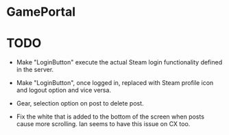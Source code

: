# GamePortal

# TODO


- Make "LoginButton" execute the actual Steam login functionality defined in the server.
- Make "LoginButton", once logged in, replaced with Steam profile icon and logout option and vice versa.

- Gear, selection option on post to delete post.
- Fix the white that is added to the bottom of the screen when posts cause more scrolling. Ian seems to have this issue on CX too.


#